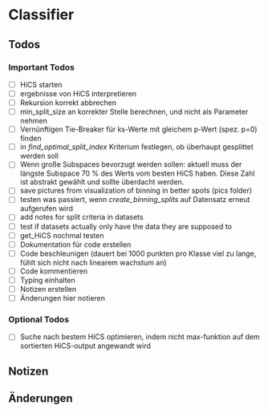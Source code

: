 # Classifier

## Todos

### Important Todos
* [ ] HiCS starten
* [ ] ergebnisse von HiCS interpretieren
* [ ] Rekursion korrekt abbrechen
* [ ] min_split_size an korrekter Stelle berechnen, und nicht als Parameter nehmen
* [ ] Vernünftigen Tie-Breaker für ks-Werte mit gleichem p-Wert (spez. p=0) finden
* [ ] in _find_optimal_split_index_ Kriterium festlegen, ob überhaupt gesplittet werden soll
* [ ] Wenn große Subspaces bevorzugt werden sollen: aktuell muss der längste Subspace 70 % des
Werts vom besten HiCS haben. Diese Zahl ist abstrakt gewählt und sollte überdacht werden.
* [ ] save pictures from visualization of binning in better spots (pics folder)
* [ ] testen was passiert, wenn _create_binning_splits_ auf Datensatz erneut aufgerufen wird
* [ ] add notes for split criteria in datasets
* [ ] test if datasets actually only have the data they are supposed to
* [ ] get_HiCS nochmal testen
* [ ] Dokumentation für code erstellen
* [ ] Code beschleunigen (dauert bei 1000 punkten pro Klasse viel zu lange, fühlt sich nicht nach linearem wachstum an)
* [ ] Code kommentieren
* [ ] Typing einhalten
* [ ] Notizen erstellen
* [ ] Änderungen hier notieren

### Optional Todos
* [ ] Suche nach bestem HiCS optimieren, indem nicht max-funktion auf dem sortierten HiCS-output
angewandt wird

## Notizen



## Änderungen

